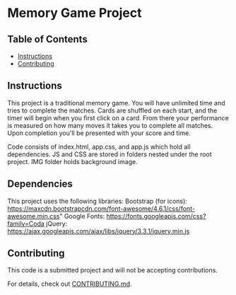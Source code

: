 # Memory Game Project

## Table of Contents

* [Instructions](#instructions)
* [Contributing](#contributing)

## Instructions

This project is a traditional memory game. You will have unlimited time and tries to
complete the matches. Cards are shuffled on each start, and the timer will begin when
you first click on a card. From there your performance is measured on how many
moves it takes you to complete all matches. Upon completion you'll be presented with
your score and time.

Code consists of index.html, app.css, and app.js which hold all dependencies. JS
and CSS are stored in folders nested under the root project. IMG folder holds
background image.

## Dependencies

This project uses the following libraries:
Bootstrap (for icons): https://maxcdn.bootstrapcdn.com/font-awesome/4.6.1/css/font-awesome.min.css"
Google Fonts: https://fonts.googleapis.com/css?family=Coda
jQuery: https://ajax.googleapis.com/ajax/libs/jquery/3.3.1/jquery.min.js

## Contributing

This code is a submitted project and will not be accepting contributions.

For details, check out [CONTRIBUTING.md](CONTRIBUTING.md).

